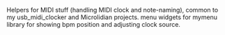 Helpers for MIDI stuff (handling MIDI clock and note-naming), common to my usb_midi_clocker and Microlidian projects.  menu widgets for mymenu library for showing bpm position and adjusting clock source.
